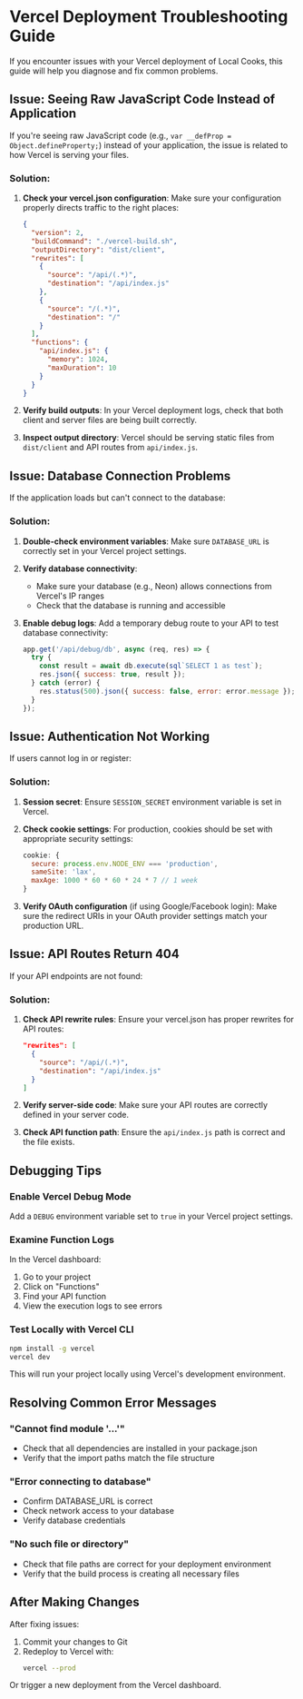 # Vercel Deployment Troubleshooting Guide

If you encounter issues with your Vercel deployment of Local Cooks, this guide will help you diagnose and fix common problems.

## Issue: Seeing Raw JavaScript Code Instead of Application

If you're seeing raw JavaScript code (e.g., `var __defProp = Object.defineProperty;`) instead of your application, the issue is related to how Vercel is serving your files.

### Solution:

1. **Check your vercel.json configuration**:
   Make sure your configuration properly directs traffic to the right places:

   ```json
   {
     "version": 2,
     "buildCommand": "./vercel-build.sh",
     "outputDirectory": "dist/client",
     "rewrites": [
       {
         "source": "/api/(.*)",
         "destination": "/api/index.js"
       },
       {
         "source": "/(.*)",
         "destination": "/"
       }
     ],
     "functions": {
       "api/index.js": {
         "memory": 1024,
         "maxDuration": 10
       }
     }
   }
   ```

2. **Verify build outputs**:
   In your Vercel deployment logs, check that both client and server files are being built correctly.

3. **Inspect output directory**:
   Vercel should be serving static files from `dist/client` and API routes from `api/index.js`.

## Issue: Database Connection Problems

If the application loads but can't connect to the database:

### Solution:

1. **Double-check environment variables**:
   Make sure `DATABASE_URL` is correctly set in your Vercel project settings.

2. **Verify database connectivity**:
   - Make sure your database (e.g., Neon) allows connections from Vercel's IP ranges
   - Check that the database is running and accessible

3. **Enable debug logs**:
   Add a temporary debug route to your API to test database connectivity:

   ```javascript
   app.get('/api/debug/db', async (req, res) => {
     try {
       const result = await db.execute(sql`SELECT 1 as test`);
       res.json({ success: true, result });
     } catch (error) {
       res.status(500).json({ success: false, error: error.message });
     }
   });
   ```

## Issue: Authentication Not Working

If users cannot log in or register:

### Solution:

1. **Session secret**:
   Ensure `SESSION_SECRET` environment variable is set in Vercel.

2. **Check cookie settings**:
   For production, cookies should be set with appropriate security settings:

   ```javascript
   cookie: {
     secure: process.env.NODE_ENV === 'production',
     sameSite: 'lax',
     maxAge: 1000 * 60 * 60 * 24 * 7 // 1 week
   }
   ```

3. **Verify OAuth configuration** (if using Google/Facebook login):
   Make sure the redirect URIs in your OAuth provider settings match your production URL.

## Issue: API Routes Return 404

If your API endpoints are not found:

### Solution:

1. **Check API rewrite rules**:
   Ensure your vercel.json has proper rewrites for API routes:

   ```json
   "rewrites": [
     {
       "source": "/api/(.*)",
       "destination": "/api/index.js"
     }
   ]
   ```

2. **Verify server-side code**:
   Make sure your API routes are correctly defined in your server code.

3. **Check API function path**:
   Ensure the `api/index.js` path is correct and the file exists.

## Debugging Tips

### Enable Vercel Debug Mode

Add a `DEBUG` environment variable set to `true` in your Vercel project settings.

### Examine Function Logs

In the Vercel dashboard:
1. Go to your project
2. Click on "Functions"
3. Find your API function
4. View the execution logs to see errors

### Test Locally with Vercel CLI

```bash
npm install -g vercel
vercel dev
```

This will run your project locally using Vercel's development environment.

## Resolving Common Error Messages

### "Cannot find module '...'"
- Check that all dependencies are installed in your package.json
- Verify that the import paths match the file structure

### "Error connecting to database"
- Confirm DATABASE_URL is correct
- Check network access to your database
- Verify database credentials

### "No such file or directory"
- Check that file paths are correct for your deployment environment
- Verify that the build process is creating all necessary files

## After Making Changes

After fixing issues:

1. Commit your changes to Git
2. Redeploy to Vercel with:
   ```bash
   vercel --prod
   ```

Or trigger a new deployment from the Vercel dashboard.